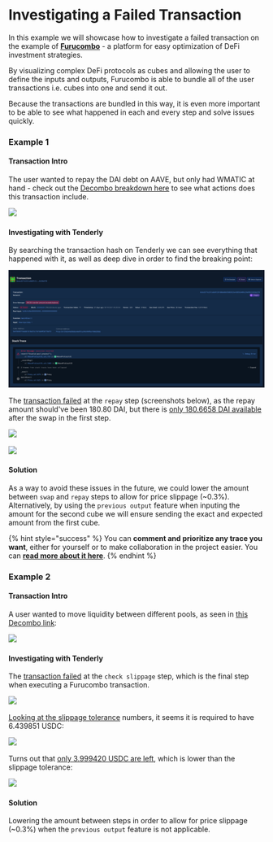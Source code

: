# Investigating a Failed Transaction

In this example we will showcase how to investigate a failed transaction on the example of [**Furucombo**](https://furucombo.app/) - a platform for easy optimization of DeFi investment strategies.&#x20;

By visualizing complex DeFi protocols as cubes and allowing the user to define the inputs and outputs, Furucombo is able to bundle all of the user transactions i.e. cubes into one and send it out.&#x20;

Because the transactions are bundled in this way, it is even more important to be able to see what happened in each and every step and solve issues quickly.



### Example 1

#### Transaction Intro

The user wanted to repay the DAI debt on AAVE, but only had WMATIC at hand - check out the [Decombo breakdown here](https://furucombo.app/decombo?chainId=137\&txHash=0xbcd377e337ce8e9fc391888a8bb95883923e4385fa548fe230ef0b7c8c56e578) to see what actions does this transaction include.

![](https://lh4.googleusercontent.com/ah\_vAF4pSa0M60hGLLgTpcFTauo7c0XDi6BSHHjgG0vdZIiFoLA05XtLf8lxOMbBy55c0Phl2A94R3lk2fVaESRENY-Hr1ercrEgnDvfBh3zoBj2e6-1VAh9Zb1rCd86mLkXhZ3W)

#### Investigating with Tenderly

By searching the transaction hash on Tenderly we can see everything that happened with it, as well as deep dive in order to find the breaking point:

![](<../../.gitbook/assets/Screenshot 2021-11-08 at 13.24.09.png>)

The [transaction failed](https://dashboard.tenderly.co/tx/polygon/0xbcd377e337ce8e9fc391888a8bb95883923e4385fa548fe230ef0b7c8c56e578) at the `repay` step (screenshots below), as the repay amount should've been 180.80 DAI, but there is [only 180.6658 DAI available](https://dashboard.tenderly.co/tx/polygon/0xbcd377e337ce8e9fc391888a8bb95883923e4385fa548fe230ef0b7c8c56e578/debugger?trace=0.12.2.1.2.0.2.0.8.0.1.1.0.0.1) after the swap in the first step.

![](https://lh3.googleusercontent.com/Sb1XyfSiZ5Kv9GnQdpiLaQ2s7Bt3VDWBYdpf9ntSbNHng\_7uQOmL-SGChYHDOy8ne7C6vw1gO1kuaLU4jytWf0kDD91ckYHsVtAlkc0QTf7odVr4GS-idS\_Mf0EF4bcAuwF0bRY1)

![](https://lh4.googleusercontent.com/g7cQNIrA\_wCPclSEqaLusyipNrVu4-XoBXop5M2uNFb8MeLBTvxlKcZoQfbtn1IsYZ5SxhYcJ0P5f9GG6\_4ex2KNHAHvV9wCln2IN7ytaDmHe\_GTbB5Iy-C2or0hZm2Wc7WgWpoX)

#### Solution

As a way to avoid these issues in the future, we could lower the amount between `swap` and `repay` steps to allow for price slippage (\~0.3%). Alternatively, by using the `previous output` feature when inputing the amount for the second cube we will ensure sending the exact and expected amount from the first cube.

{% hint style="success" %}
You can **comment and prioritize any trace you want**, either for yourself or to make collaboration in the project easier. You can [**read more about it here**](../../monitoring/contracts/commenting-and-prioritizing-traces.md).
{% endhint %}

### Example 2

#### Transaction Intro

A user wanted to move liquidity between different pools, as seen in [this Decombo link](https://furucombo.app/decombo?chainId=137\&txHash=0xafa72ac178ba6e67b5b580082130b91ac64421941d6cf72c0d518fe6b8977106):

![](https://lh4.googleusercontent.com/wWQGWGPQyTozSja6pdVfC3taTde9JCNnrwFaCRjs1OQmtMIRIsyoFL2NhhbBaykTlVLRYzlT7CHXsp6kiJBzU\_4Vm1zu1FbwTochARKuigWe4iMPW8GfMZONOIEvNd6OH4-l50lT)

#### Investigating with Tenderly

The [transaction failed](https://dashboard.tenderly.co/tx/polygon/0xafa72ac178ba6e67b5b580082130b91ac64421941d6cf72c0d518fe6b8977106) at the `check slippage` step, which is the final step when executing a Furucombo transaction.

![](https://lh6.googleusercontent.com/A3crA2U-sqGnWvobqeWBP6C70QDY3QejK2dHIDblApHVcsXcYjY3qoEnnwahJ6EQdue6QN7wG4dL7SLKI8xqxFWs7saEvPf0eCuV5wKw\_8qO56\_QcxcVxdaDtbPaLa2UISye9sZD)

[Looking at the slippage tolerance](https://dashboard.tenderly.co/tx/polygon/0xafa72ac178ba6e67b5b580082130b91ac64421941d6cf72c0d518fe6b8977106/debugger?trace=0.0.0.8.1.3.27.2) numbers, it seems it is required to have 6.439851 USDC:

![](https://lh3.googleusercontent.com/YLchfzl5OZuxEyLAOIo5yzbTb\_coPT2odDkXScWKZ4GpxRemHypme1akWzeG5IuoAFh\_OzqEpaPgbDuXN2288yfIhyzlOJuVGKBuMiFpWLg9-aAqIotxEeVn38NdNGFMBeZ9NsAP)

Turns out that [only 3.999420 USDC are left](https://dashboard.tenderly.co/tx/polygon/0xafa72ac178ba6e67b5b580082130b91ac64421941d6cf72c0d518fe6b8977106/debugger?trace=0.0.0.8.1.3.27.2.1.0), which is lower than the slippage tolerance:

![](https://lh3.googleusercontent.com/EUXHTnFr9N4yE\_GbjxXy-KJxGEOXODGYNCCJl0MsyXnbAULj8LZNlOszBHxpftgi7cvjk2OZGBUYlZ5m-X2utt4QqqbRvjAO0A9NykuvE\_-eR97ZVaO65\_JtWV1QRl8sZHZCL-S-)

#### Solution

Lowering the amount between steps in order to allow for price slippage (\~0.3%) when the `previous output` feature is not applicable.

